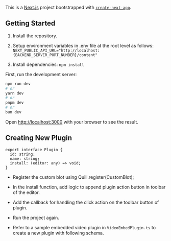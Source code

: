 This is a [Next.js](https://nextjs.org) project bootstrapped with [`create-next-app`](https://nextjs.org/docs/app/api-reference/cli/create-next-app).

## Getting Started

1. Install the repository.

2. Setup environment variables in .env file at the root level as follows:
```NEXT_PUBLIC_API_URL="http://localhost:{BACKEND_SERVER_PORT_NUMBER}/content"```

3. Install dependencies:
```npm install```

First, run the development server:

```bash
npm run dev
# or
yarn dev
# or
pnpm dev
# or
bun dev
```

Open [http://localhost:3000](http://localhost:3000) with your browser to see the result.

## Creating New Plugin
```
export interface Plugin {
  id: string;
  name: string;
  install: (editor: any) => void;
}
```

- Register the custom blot using Quill.register(CustomBlot);

- In the install function, add logic to append plugin action button in toolbar of the editor.

- Add the callback for handling the click action on the toolbar button of plugin.

- Run the project again.

- Refer to a sample embedded video plugin in `VideoEmbedPlugin.ts` to create a new plugin with following schema.
  
